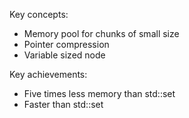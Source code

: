 Key concepts:
  * Memory pool for chunks of small size
  * Pointer compression
  * Variable sized node


Key achievements:
  * Five times less memory than std::set
  * Faster than std::set